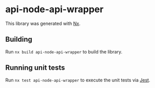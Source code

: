 # api-node-api-wrapper

This library was generated with [Nx](https://nx.dev).

## Building

Run `nx build api-node-api-wrapper` to build the library.

## Running unit tests

Run `nx test api-node-api-wrapper` to execute the unit tests via [Jest](https://jestjs.io).
